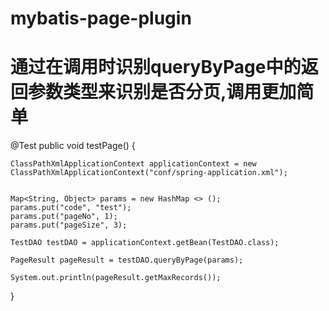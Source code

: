 # mybatis-page-plugin
# 通过在调用时识别queryByPage中的返回参数类型来识别是否分页,调用更加简单
@Test
public void testPage() {


    ClassPathXmlApplicationContext applicationContext = new ClassPathXmlApplicationContext("conf/spring-application.xml");


    Map<String, Object> params = new HashMap <> ();
    params.put("code", "test");
    params.put("pageNo", 1);
    params.put("pageSize", 3);

    TestDAO testDAO = applicationContext.getBean(TestDAO.class);

    PageResult pageResult = testDAO.queryByPage(params);

    System.out.println(pageResult.getMaxRecords());

}
